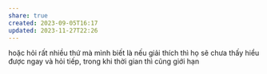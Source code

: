 ```yaml
---
share: true
created: 2023-09-05T16:17
updated: 2023-11-27T22:26
---
```

hoặc hỏi rất nhiều thứ mà mình biết là nếu giải thích thì họ sẽ chưa thấy hiểu được ngay và hỏi tiếp, trong khi thời gian thì cũng giới hạn
